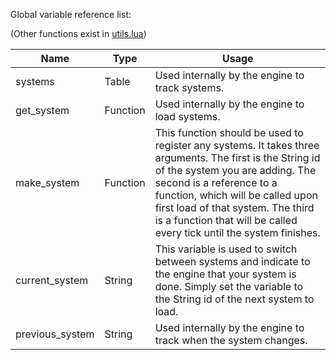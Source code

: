 Global variable reference list:

(Other functions exist in [utils.lua](../code/__utils.lua))

| Name            | Type     | Usage                                                                                                                                                                                                                                                                                                                    |
|-----------------|----------|--------------------------------------------------------------------------------------------------------------------------------------------------------------------------------------------------------------------------------------------------------------------------------------------------------------------------|
| systems         | Table    | Used internally by the engine to track systems.                                                                                                                                                                                                                                                                          |                                                                                                                                                                                                             |
| get_system      | Function | Used internally by the engine to load systems.                                                                                                                                                                                                                                                                           |
| make_system     | Function | This function should be used to register any systems. It takes three arguments. The first is the String id of the system you are adding. The second is a reference to a function, which will be called upon first load of that system. The third is a function that will be called every tick until the system finishes. |
| current_system  | String   | This variable is used to switch between systems and indicate to the engine that your system is done. Simply set the variable to the String id of the next system to load.                                                                                                                                                |
| previous_system | String   | Used internally by the engine to track when the system changes.                                                                                                                                                                                                                                                          |

